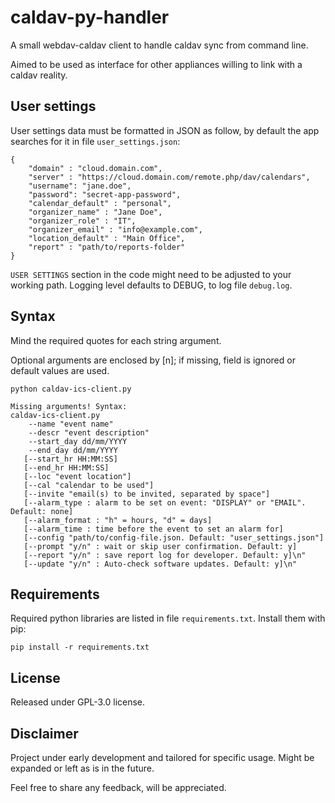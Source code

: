 # caldav-py-handler
A small webdav-caldav client to handle caldav sync from command line.

Aimed to be used as interface for other appliances willing to link with a caldav reality.

## User settings
User settings data must be formatted in JSON as follow, by default the app searches for it in file `user_settings.json`:
```
{
    "domain" : "cloud.domain.com",
    "server" : "https://cloud.domain.com/remote.php/dav/calendars",
    "username": "jane.doe",
    "password": "secret-app-password",
    "calendar_default" : "personal",
    "organizer_name" : "Jane Doe",
    "organizer_role" : "IT",
    "organizer_email" : "info@example.com",
    "location_default" : "Main Office",
    "report" : "path/to/reports-folder"
}
```
`USER SETTINGS` section in the code might need to be adjusted to your working path.
Logging level defaults to DEBUG, to log file `debug.log`.

## Syntax
Mind the required quotes for each string argument.

Optional arguments are enclosed by [n]; if missing, field is ignored or default values are used.
```
python caldav-ics-client.py

Missing arguments! Syntax:
caldav-ics-client.py
    --name "event name"
    --descr "event description"
    --start_day dd/mm/YYYY
    --end_day dd/mm/YYYY
   [--start_hr HH:MM:SS]
   [--end_hr HH:MM:SS]
   [--loc "event location"]
   [--cal "calendar to be used"]
   [--invite "email(s) to be invited, separated by space"]
   [--alarm_type : alarm to be set on event: "DISPLAY" or "EMAIL". Default: none]
   [--alarm_format : "h" = hours, "d" = days]
   [--alarm_time : time before the event to set an alarm for]
   [--config "path/to/config-file.json. Default: "user_settings.json"]
   [--prompt "y/n" : wait or skip user confirmation. Default: y]
   [--report "y/n" : save report log for developer. Default: y]\n"
   [--update "y/n" : Auto-check software updates. Default: y]\n"
```

## Requirements
Required python libraries are listed in file `requirements.txt`.
Install them with pip:
```
pip install -r requirements.txt
```


## License
Released under GPL-3.0 license.

## Disclaimer
Project under early development and tailored for specific usage. Might be expanded or left as is in the future.

Feel free to share any feedback, will be appreciated.

